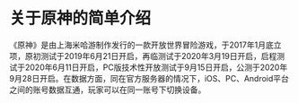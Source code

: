 <!DOCTYPE html>
<html lang="zh-cn">
  <head>
    <meta charset="utf-8"/>
    <title>我的第一个网页</title>
  </head>
  <body>
    <h1>关于原神的简单介绍</h1>
      <p> 《原神》是由上海米哈游制作发行的一款开放世界冒险游戏，于2017年1月底立项，原初测试于2019年6月21日开启，再临测试于2020年3月19日开启，启程测试于2020年6月11日开启，PC版技术性开放测试于9月15日开启，公测于2020年9月28日开启。在数据方面，同在官方服务器的情况下，iOS、PC、Android平台之间的账号数据互通，玩家可以在同一账号下切换设备。

  </body>
  </html>
  
